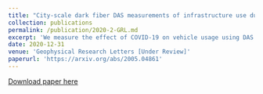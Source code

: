 ```yaml
---
title: "City-scale dark fiber DAS measurements of infrastructure use during the COVID-19 pandemic"
collection: publications
permalink: /publication/2020-2-GRL.md
excerpt: 'We measure the effect of COVID-19 on vehicle usage using DAS recordings near Stanford.'
date: 2020-12-31
venue: 'Geophysical Research Letters [Under Review]'
paperurl: 'https://arxiv.org/abs/2005.04861'
---
```


[Download paper here](https://arxiv.org/abs/2005.04861)